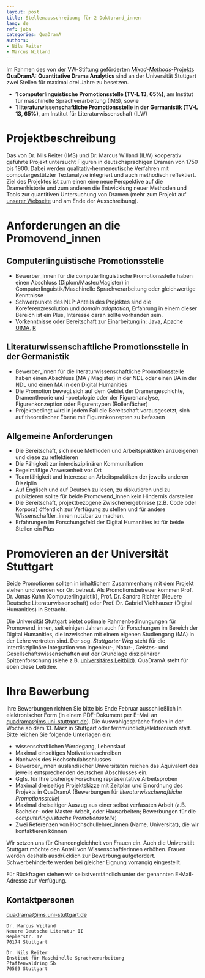 ```yaml
---
layout: post
title: Stellenausschreibung für 2 Doktorand_innen
lang: de
ref: jobs
categories: QuaDramA
authors:
- Nils Reiter
- Marcus Willand
---
```


Im Rahmen des von der VW-Stiftung geförderten [*Mixed-Methods*-Projekts](https://www.volkswagenstiftung.de/mixedmethodsgeisteswissenschaften.html) **QuaDramA: Quantitative Drama Analytics** sind an der Universität Stuttgart zwei Stellen für maximal drei Jahre zu besetzen.

<!--more-->

- **1 computerlinguistische Promotionsstelle (TV-L 13, 65%)**, am Institut für maschinelle Sprachverarbeitung (IMS), sowie
- **1 literaturwissenschaftliche Promotionsstelle in der Germanistik (TV-L 13, 65%)**, am Institut für Literaturwissenschaft (ILW)



# Projektbeschreibung
Das von Dr. Nils Reiter (IMS) und Dr. Marcus Willand (ILW) kooperativ geführte Projekt untersucht Figuren in deutschsprachigen Dramen von 1750 bis 1900. Dabei werden qualitativ-hermeneutische Verfahren mit computergestützter Textanalyse integriert und auch methodisch reflektiert. Ziel des Projektes ist zum einen eine neue Perspektive auf die Dramenhistorie und zum anderen die Entwicklung neuer Methoden und Tools zur quantitiven Untersuchung von Dramen (mehr zum Projekt auf [unserer Webseite](https://quadrama.github.io) und am Ende der Ausschreibung).

# Anforderungen an die Promovend_innen

## Computerlinguistische Promotionsstelle
- Bewerber_innen für die computerlinguistische Promotionsstelle haben einen Abschluss (Diplom/Master/Magister) in Computerlinguistik/Maschinelle Sprachverarbeitung oder gleichwertige Kenntnisse
- Schwerpunkte des NLP-Anteils des Projektes sind die Koreferenzresolution und *domain adaptation*, Erfahrung in einem dieser Bereich ist ein Plus, Interesse daran sollte vorhanden sein.
- Vorkenntnisse oder Bereitschaft zur Einarbeitung in: Java, [Apache UIMA](https://uima.apache.org), [R](https://www.r-project.org)


## Literaturwissenschaftliche Promotionsstelle in der Germanistik
- Bewerber_innen für die literaturwissenschaftliche Promotionsstelle haben einen Abschluss (MA / Magister) in  der NDL oder einen BA in der NDL und einen MA in den Digital Humanities
- Die Promotion bewegt sich auf dem Gebiet der Dramengeschichte, Dramentheorie und -poetologie oder der Figurenanalyse, Figurenkonzeption oder Figurentypen (Rollenfächer)
- Projektbedingt wird in jedem Fall die Bereitschaft vorausgesetzt, sich auf theoretischer Ebene mit Figurenkonzepten zu befassen

## Allgemeine Anforderungen
-  Die Bereitschaft, sich neue Methoden und Arbeitspraktiken anzueigenen und diese zu reflektieren
- Die Fähigkeit zur interdisziplinären Kommunikation
- Regelmäßige Anwesenheit vor Ort
- Teamfähigkeit und Interesse an Arbeitspraktiken der jeweils anderen Disziplin
- Auf Englisch und auf Deutsch zu lesen, zu diskutieren und zu publizieren sollte für beide Promovend_innen kein Hindernis darstellen
- Die Bereitschaft, projektbezogene Zwischenergebnisse (z.B. Code oder Korpora) öffentlich zur Verfügung zu stellen und für andere Wissenschaftler_innen nutzbar zu machen.
- Erfahrungen im Forschungsfeld der Digital Humanities ist für beide Stellen ein Plus


# Promovieren an der Universität Stuttgart
Beide Promotionen sollten in inhaltlichem Zusammenhang mit dem  Projekt stehen und werden vor Ort betreut. Als Promotionsbetreuer kommen Prof. Dr. Jonas Kuhn (Computerlinguistik), Prof. Dr. Sandra Richter (Neuere Deutsche Literaturwissenschaft) oder Prof. Dr. Gabriel Viehhauser (Digital Humanities) in Betracht.

Die Universität Stuttgart bietet optimale Rahmenbedinungungen für Promovend_innen, seit einigen Jahren auch für Forschungen im Bereich der Digital Humanities, die inzwischen mit einem eigenen Studiengang (MA) in der Lehre vertreten sind. Der sog. *Stuttgarter Weg* steht für die interdisziplinäre Integration von Ingenieur-, Natur-, Geistes- und Gesellschaftswissenschaften auf der Grundlage disziplinärer Spitzenforschung (siehe z.B. [universitäres Leitbild](http://www.uni-stuttgart.de/home/universitaet/leitbild/)). QuaDramA steht für eben diese Leitidee.


# Ihre Bewerbung
Ihre Bewerbungen richten Sie bitte bis Ende Februar ausschließlich in elektronischer Form (in einem PDF-Dokument per E-Mail an quadrama@ims.uni-stuttgart.de). Die Auswahlgespräche finden in der Woche ab dem 13. März in Stuttgart oder fernmündlich/elektronisch statt. Bitte reichen Sie folgende Unterlagen ein:

- wissenschaftlichen Werdegang, Lebenslauf
- Maximal einseitiges Motivationsschreiben
- Nachweis des Hochschulabschlusses
- Bewerber_innen ausländischer Universitäten reichen das Äquivalent des jeweils entsprechenden deutschen Abschlusses ein.
- Ggfs. für Ihre bisherige Forschung repräsentative Arbeitsproben
- Maximal dreiseitige Projektskizze mit Zeitplan und Einordnung des Projekts in QuaDramA (Bewerbungen für *literaturwisschenaftliche Promotionsstelle*)
- Maximal dreiseitiger Auszug aus einer selbst verfassten Arbeit (z.B. Bachelor- oder Master-Arbeit, oder Hausarbeiten; Bewerbungen für  die *computerlinguistische Promotionsstelle*)
- Zwei Referenzen von Hochschullehrer_innen (Name, Universität), die wir kontaktieren können


Wir setzen uns für Chancengleichheit von Frauen ein. Auch die Universität Stuttgart möchte den Anteil von Wissenschaftlerinnen erhöhen. Frauen werden deshalb ausdrücklich zur Bewerbung aufgefordert. Schwerbehinderte werden bei gleicher Eignung vorrangig eingestellt.

Für Rückfragen stehen wir selbstverständlich unter der genannten E-Mail-Adresse zur Verfügung.

## Kontaktpersonen

[quadrama@ims.uni-stuttgart.de](mailto:quadrama@ims.uni-stuttgart.de)


```
Dr. Marcus Willand
Neuere Deutsche Literatur II
Keplerstr. 17
70174 Stuttgart
```

```
Dr. Nils Reiter
Institut für Maschinelle Sprachverarbeitung
Pfaffenwaldring 5b
70569 Stuttgart
```
